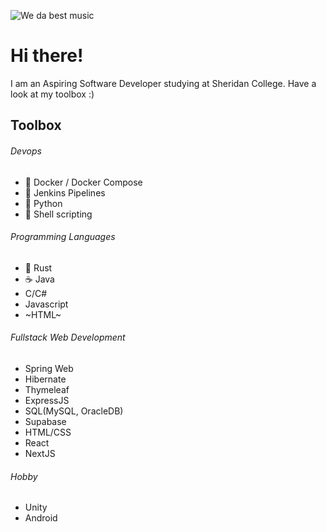 ![We da best music](https://media1.giphy.com/media/v1.Y2lkPTc5MGI3NjExZDk5ZTNiNzQwNWZmZjAxNjVjYTI0ODdiY2RmYzBiNWFiZTE3MGQ1ZCZjdD1n/QBjok2NBIzSR7IaDQK/giphy.gif)

# Hi there!
I am an Aspiring Software Developer studying at Sheridan College.
Have a look at my toolbox :)

## Toolbox
###### Devops
- 🐳 Docker / Docker Compose
- 🤵 Jenkins Pipelines
- 🐍 Python
- 🐚 Shell scripting

###### Programming Languages
- 🦀 Rust
- ☕ Java
- C/C#
- Javascript
- ~HTML~

###### Fullstack Web Development
- Spring Web
- Hibernate
- Thymeleaf
- ExpressJS
- SQL(MySQL, OracleDB)
- Supabase
- HTML/CSS
- React
- NextJS

###### Hobby
- Unity
- Android

<!---
SeijiDominic/SeijiDominic is a ✨ special ✨ repository because its `README.md` (this file) appears on your GitHub profile.
You can click the Preview link to take a look at your changes.
--->
